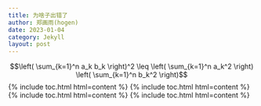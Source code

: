 ```yaml
---
title: 为啥子出错了
author: 郑画雨(hogen)
date: 2023-01-04
category: Jekyll
layout: post
---
```


$$\left( \sum_{k=1}^n a_k b_k \right)^2 \leq \left( \sum_{k=1}^n a_k^2 \right) \left( \sum_{k=1}^n b_k^2 \right)$$
{% include toc.html html=content %}
{% include toc.html html=content %}
{% include toc.html html=content %}
{% include toc.html html=content %}